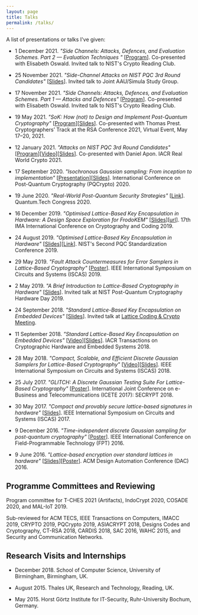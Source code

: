 ```yaml
---
layout: page
title: Talks
permalink: /talks/
---
```


A list of presentations or talks I've given: 

* 1 December 2021. *"Side Channels: Attacks, Defences, and Evaluation Schemes. Part 2 — Evaluation Techniques
"* [[Program](https://csrc.nist.gov/projects/crypto-reading-club)]. Co-presented with Elisabeth Oswald. Invited talk to NIST's Crypto Reading Club.

* 25 November 2021. *"Side-Channel Attacks on NIST PQC 3rd Round Candidates"* [[Slides](files/aausimula_pqcsca.pdf)]. Invited talk to Joint AAU/Simula Study Group.

* 17 November 2021. *"Side Channels: Attacks, Defences, and Evaluation Schemes. Part 1 — Attacks and Defences"* [[Program](https://csrc.nist.gov/projects/crypto-reading-club)]. Co-presented with Elisabeth Oswald. Invited talk to NIST's Crypto Reading Club.

* 19 May 2021. *"SoK: How (not) to Design and Implement Post-Quantum Cryptography"* [[Program](https://sites.google.com/site/ctrsa2021/conference-program)][[Slides](files/PresentationT+J.pdf)]. Co-presented with Thomas Prest. Cryptographers’ Track at the RSA Conference 2021, Virtual Event, May 17–20, 2021.

* 12 January 2021. *"Attacks on NIST PQC 3rd Round Candidates"* [[Program](https://rwc.iacr.org/2021/program.php)][[Video](https://youtu.be/X0Y6D5zLI-Y?t=1747)][[Slides](https://iacr.org/submit/files/slides/2021/rwc/rwc2021/22/slides.pdf)]. Co-presented with Daniel Apon. IACR Real World Crypto 2021.

* 17 September 2020. *"Isochronous Gaussian sampling: From inception to implementation"* [[Presentation](https://youtu.be/KqCnJApHC3w)][[Slides](files/FalconConstantTime.pdf)]. International Conference on Post-Quantum Cryptography (PQCrypto) 2020.

* 19 June 2020. *"Real-World Post-Quantum Security Strategies"* [[Link](https://www.quantumtechcongress.co.uk/speakers/dr-james-howe)]. Quantum.Tech Congress 2020.

* 16 December 2019. *"Optimised Lattice-Based Key Encapsulation in Hardware: A Design Space Exploration for FrodoKEM"* [[Slides](files/imacc2019.pdf)][[url](https://ima.org.uk/11167/17th-ima-international-conference-on-cryptography-and-coding/)]. 17th IMA International Conference on Cryptography and Coding 2019.

* 24 August 2019. *"Optimised Lattice-Based Key Encapsulation in Hardware"* [[Slides](files/nistpqc2019.pdf)][[Link](https://csrc.nist.gov/Presentations/2019/optimised-lattice-based-key-encapsulation-in-hardw)]. NIST's Second PQC Standardization Conference 2019.

* 29 May 2019. *"Fault Attack Countermeasures for Error Samplers in Lattice-Based Cryptography"* [[Poster](files/ISCAS2019_poster.pdf)]. IEEE International Symposium on Circuits and Systems (ISCAS) 2019.

* 2 May 2019. *"A Brief Introduction to Lattice-Based Cryptography in Hardware"* [[Slides](files/nist.pdf)]. Invited talk at NIST Post-Quantum Cryptography Hardware Day 2019.

* 24 September 2018. *"Standard Lattice-Based Key Encapsulation on Embedded Devices"* [[Slides](files/londonlattice2018.pdf)]. Invited talk at [Lattice Coding & Crypto Meeting](http://malb.io/discrete-subgroup/2018/09/24/lattice-meeting/).

*	11 September 2018. *"Standard Lattice-Based Key Encapsulation on Embedded Devices"* [[Video](https://www.youtube.com/watch?v=zAfPwuBKixk)][[Slides](files/tches.pdf)]. IACR Transactions on Cryptographic Hardware and Embedded Systems 2018.

*	28 May 2018. *"Compact, Scalable, and Efficient Discrete Gaussian Samplers for Lattice-Based Cryptography"* [[Video](https://player.vimeo.com/video/272220291)][[Slides](files/iscas2018.pdf)]. IEEE International Symposium on Circuits and Systems (ISCAS) 2018.

*	25 July 2017. *"GLITCH: A Discrete Gaussian Testing Suite For Lattice-Based Cryptography"* [[Poster](files/SECRYPT__Poster.pdf)]. International Joint Conference on e-Business and Telecommunications (ICETE 2017): SECRYPT 2018.

*	30 May 2017. *"Compact and provably secure lattice-based signatures in hardware"* [[Slides](files/ISCAS_2017.pdf)]. IEEE International Symposium on Circuits and Systems (ISCAS) 2017.

*	9 December 2016. *"Time-independent discrete Gaussian sampling for post-quantum cryptography"* [[Poster](files/FPT_Poster.pdf)]. IEEE International Conference on Field-Programmable Technology (FPT) 2016.

*	9 June 2016. *"Lattice-based encryption over standard lattices in hardware"* [[Slides]()][[Poster](files/DAC_Poster.pdf)]. ACM Design Automation Conference (DAC) 2016.

## Programme Committees and Reviewing

Program committee for T-CHES 2021 (Artifacts), IndoCrypt 2020, COSADE 2020, and MAL-IoT 2019.

Sub-reviewed for ACM TECS, IEEE Transactions on Computers, IMACC 2019, CRYPTO 2019, PQCrypto 2019, ASIACRYPT 2018, Designs Codes and Cryptography, CT-RSA 2018, CARDIS 2018, SAC 2016, WAHC 2015, and Security and Communication Networks.

## Research Visits and Internships

* December 2018. School of Computer Science, University of Birmingham, Birmingham, UK.

* August 2015. Thales UK, Research and Technology, Reading, UK.

* May 2015. Horst Görtz Institute for IT-Security, Ruhr-University Bochum, Germany.
